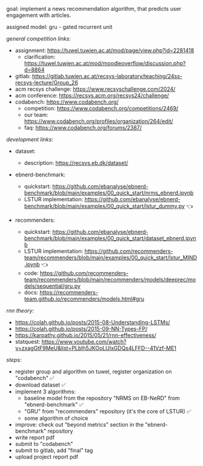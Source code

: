 goal: implement a news recommendation algorithm, that predicts user engagement with articles.

assigned model: gru - gated recurrent unit

_general competition links:_

-   assignment: https://tuwel.tuwien.ac.at/mod/page/view.php?id=2281418
    -   clarification: https://tuwel.tuwien.ac.at/mod/moodleoverflow/discussion.php?d=8864
-   gitlab: https://gitlab.tuwien.ac.at/recsys-laboratory/teaching/24ss-recsys-lecture/Group_26
-   acm recsys challenge: https://www.recsyschallenge.com/2024/
-   acm conference: https://recsys.acm.org/recsys24/challenge/
-   codabench: https://www.codabench.org/
    -   competition: https://www.codabench.org/competitions/2469/
    -   our team: https://www.codabench.org/profiles/organization/264/edit/
    -   faq: https://www.codabench.org/forums/2387/

_development links:_

-   dataset:

    -   description: https://recsys.eb.dk/dataset/

-   ebnerd-benchmark:

    -   quickstart: https://github.com/ebanalyse/ebnerd-benchmark/blob/main/examples/00_quick_start/nrms_ebnerd.ipynb
    -   LSTUR implementation: https://github.com/ebanalyse/ebnerd-benchmark/blob/main/examples/00_quick_start/lstur_dummy.py 👈

-   recommenders:
    -   quickstart: https://github.com/ebanalyse/ebnerd-benchmark/blob/main/examples/00_quick_start/dataset_ebnerd.ipynb
    -   LSTUR implementation: https://github.com/recommenders-team/recommenders/blob/main/examples/00_quick_start/lstur_MIND.ipynb 👈
    -   code: https://github.com/recommenders-team/recommenders/blob/main/recommenders/models/deeprec/models/sequential/gru.py
    -   docs: https://recommenders-team.github.io/recommenders/models.html#gru

_rnn theory:_

-   https://colah.github.io/posts/2015-08-Understanding-LSTMs/
-   https://colah.github.io/posts/2015-09-NN-Types-FP/
-   https://karpathy.github.io/2015/05/21/rnn-effectiveness/
-   statquest: https://www.youtube.com/watch?v=zxagGtF9MeU&list=PLblh5JKOoLUIxGDQs4LFFD--41Vzf-ME1

_steps:_

-   register group and algorithm on tuwel, register organization on "codabench" ✅
-   download dataset ✅
-   implement 3 algorithms:
    -   baseline model from the repository "NRMS on EB-NeRD" from "ebnerd-benchmark" ✅
    -   "GRU" from "recommenders" repository (it's the core of LSTUR) ✅
    -   some algorithm of choice
-   improve: check out "beyond metrics" section in the "ebnerd-benchmark" repository
-   write report pdf
-   submit to "codabench"
-   submit to gitlab, add "final" tag
-   upload project report pdf
